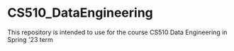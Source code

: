 # CS510_DataEngineering
This repository is intended to use for the course CS510 Data Engineering in Spring '23 term
